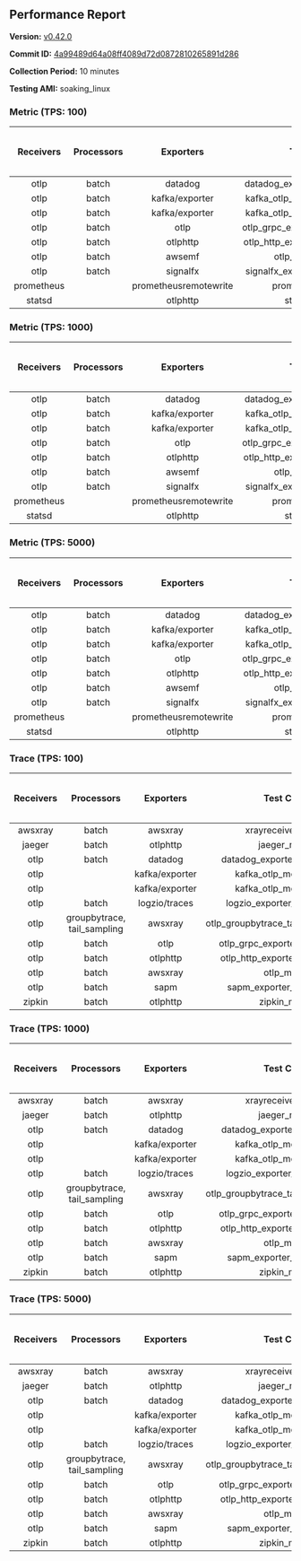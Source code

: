 ## Performance Report

**Version:** [v0.42.0](https://github.com/aws-observability/aws-otel-collector/releases/tag/v0.42.0)

**Commit ID:** [4a99489d64a08ff4089d72d0872810265891d286](https://github.com/aws-observability/aws-otel-collector/commit/4a99489d64a08ff4089d72d0872810265891d286)

**Collection Period:** 10 minutes

**Testing AMI:** soaking_linux


### Metric (TPS: 100)
| Receivers | Processors | Exporters | Test Case | Data Type | Instance Type | Avg CPU Usage (Percent) | Avg Memory Usage (Megabytes) | Max CPU Usage (Percent) | Max Memory Usage (Megabytes) |
|:---------:|:----------:|:---------:|:---------:|:---------:|:-------------:|:-----------------------:|:----------------------------:|:-----------------------:|:----------------------------:|
| otlp | batch | datadog | datadog_exporter_metric_mock | otlp | m5.2xlarge | 0.45 | 112.40 | 0.60 | 113.70 |
| otlp | batch | kafka/exporter | kafka_otlp_metric_mock_2_8_1 | otlp | m5.2xlarge | 0.19 | 107.96 | 0.40 | 110.80 |
| otlp | batch | kafka/exporter | kafka_otlp_metric_mock_3_2_0 | otlp | m5.2xlarge | 0.19 | 107.41 | 0.40 | 109.90 |
| otlp | batch | otlp | otlp_grpc_exporter_metric_mock | otlp | m5.2xlarge | 0.18 | 101.89 | 0.30 | 104.25 |
| otlp | batch | otlphttp | otlp_http_exporter_metric_mock | otlp | m5.2xlarge | 0.19 | 110.91 | 0.40 | 113.29 |
| otlp | batch | awsemf | otlp_metric_mock | otlp | m5.2xlarge | 0.38 | 107.24 | 0.50 | 108.11 |
| otlp | batch | signalfx | signalfx_exporter_metric_mock | otlp | m5.2xlarge | 0.24 | 112.24 | 0.40 | 114.05 |
| prometheus |  | prometheusremotewrite | prometheus_mock | prometheus | m5.2xlarge | 0.08 | 107.99 | 0.40 | 111.27 |
| statsd |  | otlphttp | statsd_mock | statsd | m5.2xlarge | 0.01 | 90.86 | 0.10 | 92.11 |

### Metric (TPS: 1000)
| Receivers | Processors | Exporters | Test Case | Data Type | Instance Type | Avg CPU Usage (Percent) | Avg Memory Usage (Megabytes) | Max CPU Usage (Percent) | Max Memory Usage (Megabytes) |
|:---------:|:----------:|:---------:|:---------:|:---------:|:-------------:|:-----------------------:|:----------------------------:|:-----------------------:|:----------------------------:|
| otlp | batch | datadog | datadog_exporter_metric_mock | otlp | m5.2xlarge | 2.10 | 120.54 | 2.30 | 122.91 |
| otlp | batch | kafka/exporter | kafka_otlp_metric_mock_2_8_1 | otlp | m5.2xlarge | 2.50 | 123.38 | 2.80 | 125.85 |
| otlp | batch | kafka/exporter | kafka_otlp_metric_mock_3_2_0 | otlp | m5.2xlarge | 0.47 | 121.86 | 0.60 | 125.59 |
| otlp | batch | otlp | otlp_grpc_exporter_metric_mock | otlp | m5.2xlarge | 0.48 | 115.26 | 0.60 | 117.67 |
| otlp | batch | otlphttp | otlp_http_exporter_metric_mock | otlp | m5.2xlarge | 0.56 | 123.54 | 0.70 | 127.61 |
| otlp | batch | awsemf | otlp_metric_mock | otlp | m5.2xlarge | 1.64 | 117.57 | 1.90 | 120.09 |
| otlp | batch | signalfx | signalfx_exporter_metric_mock | otlp | m5.2xlarge | 0.82 | 122.49 | 1.10 | 126.85 |
| prometheus |  | prometheusremotewrite | prometheus_mock | prometheus | m5.2xlarge | 0.72 | 142.49 | 1.40 | 150.59 |
| statsd |  | otlphttp | statsd_mock | statsd | m5.2xlarge | 0.01 | 90.65 | 0.10 | 92.30 |

### Metric (TPS: 5000)
| Receivers | Processors | Exporters | Test Case | Data Type | Instance Type | Avg CPU Usage (Percent) | Avg Memory Usage (Megabytes) | Max CPU Usage (Percent) | Max Memory Usage (Megabytes) |
|:---------:|:----------:|:---------:|:---------:|:---------:|:-------------:|:-----------------------:|:----------------------------:|:-----------------------:|:----------------------------:|
| otlp | batch | datadog | datadog_exporter_metric_mock | otlp | m5.2xlarge | 9.98 | 133.12 | 10.40 | 138.08 |
| otlp | batch | kafka/exporter | kafka_otlp_metric_mock_2_8_1 | otlp | m5.2xlarge | 9.21 | 130.58 | 9.60 | 134.41 |
| otlp | batch | kafka/exporter | kafka_otlp_metric_mock_3_2_0 | otlp | m5.2xlarge | 11.78 | 130.10 | 12.20 | 134.35 |
| otlp | batch | otlp | otlp_grpc_exporter_metric_mock | otlp | m5.2xlarge | 1.63 | 120.18 | 1.90 | 123.23 |
| otlp | batch | otlphttp | otlp_http_exporter_metric_mock | otlp | m5.2xlarge | 1.95 | 125.01 | 2.30 | 128.91 |
| otlp | batch | awsemf | otlp_metric_mock | otlp | m5.2xlarge | 7.08 | 126.19 | 7.60 | 129.00 |
| otlp | batch | signalfx | signalfx_exporter_metric_mock | otlp | m5.2xlarge | 3.62 | 122.72 | 4.10 | 128.82 |
| prometheus |  | prometheusremotewrite | prometheus_mock | prometheus | m5.2xlarge | 4.40 | 260.36 | 7.60 | 307.40 |
| statsd |  | otlphttp | statsd_mock | statsd | m5.2xlarge | 0.01 | 89.38 | 0.10 | 90.05 |

### Trace (TPS: 100)
| Receivers | Processors | Exporters | Test Case | Data Type | Instance Type | Avg CPU Usage (Percent) | Avg Memory Usage (Megabytes) | Max CPU Usage (Percent) | Max Memory Usage (Megabytes) |
|:---------:|:----------:|:---------:|:---------:|:---------:|:-------------:|:-----------------------:|:----------------------------:|:-----------------------:|:----------------------------:|
| awsxray | batch | awsxray | xrayreceiver_mock | xray | m5.2xlarge | 3.83 | 106.73 | 4.30 | 107.98 |
| jaeger | batch | otlphttp | jaeger_mock | jaeger | m5.2xlarge | 0.04 | 90.90 | 0.10 | 92.11 |
| otlp | batch | datadog | datadog_exporter_trace_mock | otlp | m5.2xlarge | 0.05 | 94.56 | 0.20 | 95.59 |
| otlp |  | kafka/exporter | kafka_otlp_mock_2_8_1 | otlp | m5.2xlarge | 0.07 | 94.45 | 0.30 | 95.20 |
| otlp |  | kafka/exporter | kafka_otlp_mock_3_2_0 | otlp | m5.2xlarge | 0.06 | 94.65 | 0.20 | 96.79 |
| otlp | batch | logzio/traces | logzio_exporter_trace_mock | otlp | m5.2xlarge | 0.05 | 90.81 | 0.20 | 92.53 |
| otlp | groupbytrace, tail_sampling | awsxray | otlp_groupbytrace_tailsampling_mock | otlp | m5.2xlarge | 0.03 | 91.62 | 0.10 | 93.62 |
| otlp | batch | otlp | otlp_grpc_exporter_trace_mock | otlp | m5.2xlarge | 0.04 | 90.68 | 0.20 | 91.15 |
| otlp | batch | otlphttp | otlp_http_exporter_trace_mock | otlp | m5.2xlarge | 0.04 | 88.41 | 0.20 | 89.25 |
| otlp | batch | awsxray | otlp_mock | otlp | m5.2xlarge | 0.04 | 89.50 | 0.20 | 90.35 |
| otlp | batch | sapm | sapm_exporter_trace_mock | otlp | m5.2xlarge | 0.04 | 91.17 | 0.20 | 92.79 |
| zipkin | batch | otlphttp | zipkin_mock | zipkin | m5.2xlarge | 0.04 | 90.50 | 0.10 | 91.50 |

### Trace (TPS: 1000)
| Receivers | Processors | Exporters | Test Case | Data Type | Instance Type | Avg CPU Usage (Percent) | Avg Memory Usage (Megabytes) | Max CPU Usage (Percent) | Max Memory Usage (Megabytes) |
|:---------:|:----------:|:---------:|:---------:|:---------:|:-------------:|:-----------------------:|:----------------------------:|:-----------------------:|:----------------------------:|
| awsxray | batch | awsxray | xrayreceiver_mock | xray | m5.2xlarge | 18.01 | 111.36 | 19.30 | 113.59 |
| jaeger | batch | otlphttp | jaeger_mock | jaeger | m5.2xlarge | 0.04 | 89.56 | 0.20 | 91.11 |
| otlp | batch | datadog | datadog_exporter_trace_mock | otlp | m5.2xlarge | 0.05 | 94.48 | 0.20 | 95.77 |
| otlp |  | kafka/exporter | kafka_otlp_mock_2_8_1 | otlp | m5.2xlarge | 0.06 | 96.45 | 0.30 | 97.35 |
| otlp |  | kafka/exporter | kafka_otlp_mock_3_2_0 | otlp | m5.2xlarge | 0.19 | 93.78 | 0.30 | 95.99 |
| otlp | batch | logzio/traces | logzio_exporter_trace_mock | otlp | m5.2xlarge | 0.05 | 89.56 | 0.20 | 90.95 |
| otlp | groupbytrace, tail_sampling | awsxray | otlp_groupbytrace_tailsampling_mock | otlp | m5.2xlarge | 0.03 | 91.96 | 0.20 | 93.20 |
| otlp | batch | otlp | otlp_grpc_exporter_trace_mock | otlp | m5.2xlarge | 0.04 | 91.68 | 0.20 | 91.97 |
| otlp | batch | otlphttp | otlp_http_exporter_trace_mock | otlp | m5.2xlarge | 0.04 | 90.00 | 0.20 | 90.97 |
| otlp | batch | awsxray | otlp_mock | otlp | m5.2xlarge | 0.04 | 89.96 | 0.10 | 91.49 |
| otlp | batch | sapm | sapm_exporter_trace_mock | otlp | m5.2xlarge | 0.04 | 90.46 | 0.20 | 91.87 |
| zipkin | batch | otlphttp | zipkin_mock | zipkin | m5.2xlarge | 0.04 | 90.88 | 0.10 | 92.61 |

### Trace (TPS: 5000)
| Receivers | Processors | Exporters | Test Case | Data Type | Instance Type | Avg CPU Usage (Percent) | Avg Memory Usage (Megabytes) | Max CPU Usage (Percent) | Max Memory Usage (Megabytes) |
|:---------:|:----------:|:---------:|:---------:|:---------:|:-------------:|:-----------------------:|:----------------------------:|:-----------------------:|:----------------------------:|
| awsxray | batch | awsxray | xrayreceiver_mock | xray | m5.2xlarge | 25.17 | 125.83 | 26.90 | 133.99 |
| jaeger | batch | otlphttp | jaeger_mock | jaeger | m5.2xlarge | 0.04 | 90.19 | 0.20 | 92.04 |
| otlp | batch | datadog | datadog_exporter_trace_mock | otlp | m5.2xlarge | 0.06 | 92.61 | 0.20 | 94.05 |
| otlp |  | kafka/exporter | kafka_otlp_mock_2_8_1 | otlp | m5.2xlarge | 0.18 | 95.36 | 0.40 | 96.81 |
| otlp |  | kafka/exporter | kafka_otlp_mock_3_2_0 | otlp | m5.2xlarge | 0.06 | 96.16 | 0.20 | 98.03 |
| otlp | batch | logzio/traces | logzio_exporter_trace_mock | otlp | m5.2xlarge | 0.04 | 90.24 | 0.20 | 91.49 |
| otlp | groupbytrace, tail_sampling | awsxray | otlp_groupbytrace_tailsampling_mock | otlp | m5.2xlarge | 0.03 | 93.67 | 0.10 | 94.36 |
| otlp | batch | otlp | otlp_grpc_exporter_trace_mock | otlp | m5.2xlarge | 0.04 | 91.89 | 0.20 | 93.47 |
| otlp | batch | otlphttp | otlp_http_exporter_trace_mock | otlp | m5.2xlarge | 0.04 | 89.71 | 0.20 | 90.46 |
| otlp | batch | awsxray | otlp_mock | otlp | m5.2xlarge | 0.04 | 88.77 | 0.20 | 89.29 |
| otlp | batch | sapm | sapm_exporter_trace_mock | otlp | m5.2xlarge | 0.04 | 88.98 | 0.20 | 90.32 |
| zipkin | batch | otlphttp | zipkin_mock | zipkin | m5.2xlarge | 0.04 | 89.71 | 0.20 | 90.69 |
